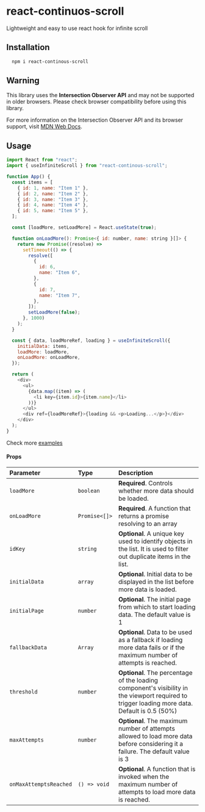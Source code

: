 # react-continuos-scroll

Lightweight and easy to use react hook for infinite scroll

## Installation

```bash
  npm i react-continous-scroll
```

## Warning

This library uses the **Intersection Observer API** and may not be supported in older browsers. Please check browser compatibility before using this library. 

For more information on the Intersection Observer API and its browser support, visit [MDN Web Docs](https://developer.mozilla.org/en-US/docs/Web/API/Intersection_Observer_API).

## Usage

```javascript
import React from "react";
import { useInfiniteScroll } from "react-continous-scroll";

function App() {
  const items = [
    { id: 1, name: "Item 1" },
    { id: 2, name: "Item 2" },
    { id: 3, name: "Item 3" },
    { id: 4, name: "Item 4" },
    { id: 5, name: "Item 5" },
  ];

  const [loadMore, setLoadMore] = React.useState(true);

  function onLoadMore(): Promise<{ id: number, name: string }[]> {
    return new Promise((resolve) =>
      setTimeout(() => {
        resolve([
          {
            id: 6,
            name: "Item 6",
          },
          {
            id: 7,
            name: "Item 7",
          },
        ]);
        setLoadMore(false);
      }, 1000)
    );
  }

  const { data, loadMoreRef, loading } = useInfiniteScroll({
    initialData: items,
    loadMore: loadMore,
    onLoadMore: onLoadMore,
  });

  return (
    <div>
      <ul>
        {data.map((item) => (
          <li key={item.id}>{item.name}</li>
        ))}
      </ul>
      <div ref={loadMoreRef}>{loading && <p>Loading...</p>}</div>
    </div>
  );
}
```

Check more [examples](https://github.com/sebas-sala/infinite-scroll-react/blob/master/examples/)

#### Props

| Parameter              | Type          | Description                                                                                                                                    |
| :--------------------- | :------------ | :--------------------------------------------------------------------------------------------------------------------------------------------- |
| `loadMore`             | `boolean`     | **Required**. Controls whether more data should be loaded.                                                                                     |
| `onLoadMore`           | `Promise<[]>` | **Required**. A function that returns a promise resolving to an array                                                                          |
| `idKey`                | `string`      | **Optional**. A unique key used to identify objects in the list. It is used to filter out duplicate items in the list.                         |
| `initialData`          | `array`       | **Optional**. Initial data to be displayed in the list before more data is loaded.                                                             |
| `initialPage`          | `number`      | **Optional**. The initial page from which to start loading data. The default value is 1                                                        |
| `fallbackData`         | `Array`       | **Optional**. Data to be used as a fallback if loading more data fails or if the maximum number of attempts is reached.                        |
| `threshold`            | `number`      | **Optional**. The percentage of the loading component's visibility in the viewport required to trigger loading more data. Default is 0.5 (50%) |
| `maxAttempts`          | `number`      | **Optional**. The maximum number of attempts allowed to load more data before considering it a failure. The default value is 3                 |
| `onMaxAttemptsReached` | `() => void`  | **Optional**. A function that is invoked when the maximum number of attempts to load more data is reached.                                     |
